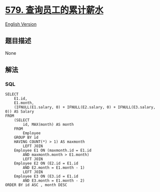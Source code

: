 # [579. 查询员工的累计薪水](https://leetcode-cn.com/problems/find-cumulative-salary-of-an-employee)

[English Version](/solution/0500-0599/0579.Find%20Cumulative%20Salary%20of%20an%20Employee/README_EN.md)

## 题目描述

<!-- 这里写题目描述 -->

None

## 解法

<!-- 这里可写通用的实现逻辑 -->

<!-- tabs:start -->

### **SQL**

```
SELECT
    E1.id,
    E1.month,
    (IFNULL(E1.salary, 0) + IFNULL(E2.salary, 0) + IFNULL(E3.salary, 0)) AS Salary
FROM
    (SELECT
        id, MAX(month) AS month
    FROM
        Employee
    GROUP BY id
    HAVING COUNT(*) > 1) AS maxmonth
        LEFT JOIN
    Employee E1 ON (maxmonth.id = E1.id
        AND maxmonth.month > E1.month)
        LEFT JOIN
    Employee E2 ON (E2.id = E1.id
        AND E2.month = E1.month - 1)
        LEFT JOIN
    Employee E3 ON (E3.id = E1.id
        AND E3.month = E1.month - 2)
ORDER BY id ASC , month DESC
```

<!-- tabs:end -->
